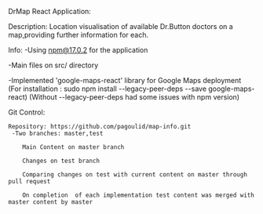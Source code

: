 DrMap React Application:

Description:
  Location visualisation of available Dr.Button doctors on a map,providing further information for each.
  
Info:
  -Using npm@17.0.2 for the application
  
  -Main files on src/ directory
  
  -Implemented 'google-maps-react' library for Google Maps deployment 
    (For installation : sudo npm install  --legacy-peer-deps  --save  google-maps-react)
    (Without --legacy-peer-deps  had some issues with npm version)
    
    
  Git Control:
  
    Repository: https://github.com/pagoulid/map-info.git
     -Two branches: master,test
     
        Main Content on master branch
        
        Changes on test branch
        
        Comparing changes on test with current content on master through pull request
        
        On completion  of each implementation test content was merged with master content by master
        
        
